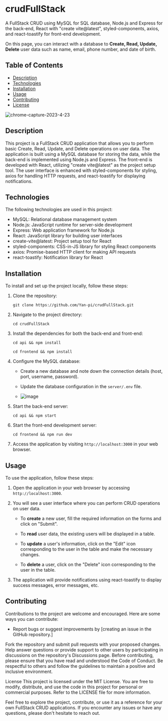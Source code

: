 # crudFullStack

A FullStack CRUD using MySQL for SQL database, Node.js and Express for the back-end, React with "create vite@latest", styled-components, axios, and react-toastify for front-end development.

On this page, you can interact with a database to **Create, Read, Update, Delete** user data such as name, email, phone number, and date of birth.

## Table of Contents

- [Description](#description)
- [Technologies](#technologies)
- [Installation](#installation)
- [Usage](#usage)
- [Contributing](#contributing)
- [License](#license)

![chrome-capture-2023-4-23](https://github.com/Yan-pi/crudFullStack/assets/102800044/7b835fc6-cb05-45f6-9396-5072c4936ab1)

## Description

This project is a FullStack CRUD application that allows you to perform basic Create, Read, Update, and Delete operations on user data. The application is built using a MySQL database for storing the data, while the back-end is implemented using Node.js and Express. The front-end is developed with React, utilizing "create vite@latest" as the project setup tool. The user interface is enhanced with styled-components for styling, axios for handling HTTP requests, and react-toastify for displaying notifications.

## Technologies

The following technologies are used in this project:

- MySQL: Relational database management system
- Node.js: JavaScript runtime for server-side development
- Express: Web application framework for Node.js
- React: JavaScript library for building user interfaces
- create-vite@latest: Project setup tool for React
- styled-components: CSS-in-JS library for styling React components
- axios: Promise-based HTTP client for making API requests
- react-toastify: Notification library for React

## Installation

To install and set up the project locally, follow these steps:

1. Clone the repository:

   ```shell
   git clone https://github.com/Yan-pi/crudFullStack.git
   ```

2. Navigate to the project directory:

   ```shell
   cd crudFullStack
   ```

3. Install the dependencies for both the back-end and front-end:

   ```shell
   cd api && npm install
   ```

   ```shell
   cd frontend && npm install
   ```

4. Configure the MySQL database:

   - Create a new database and note down the connection details (host, port, username, password).

   - Update the database configuration in the `server/.env` file.
   - ![image](https://github.com/Yan-pi/crudFullStack/assets/102800044/c5102324-3670-4724-b171-3d118219da99)


5. Start the back-end server:

   ```shell
   cd api && npm start
   ```

6. Start the front-end development server:

   ```shell
   cd frontend && npm run dev
   ```

7. Access the application by visiting `http://localhost:3000` in your web browser.

## Usage

To use the application, follow these steps:

1. Open the application in your web browser by accessing `http://localhost:3000`.

2. You will see a user interface where you can perform CRUD operations on user data.

   - To **create** a new user, fill the required information on the forms and click on "Submit".

   - To **read** user data, the existing users will be displayed in a table. 

   - To **update** a user's information, click on the "Edit" icon corresponding to the user in the table and make the necessary changes.

   - To **delete** a user, click on the "Delete" icon corresponding to the user in the table.

3. The application will provide notifications using react-toastify to display success messages, error messages, etc.

## Contributing

Contributions to the project are welcome and encouraged. Here are some ways you can contribute:

- Report bugs or suggest improvements by [creating an issue in the GitHub repository.]

Fork the repository and submit pull requests with your proposed changes.
Help answer questions or provide support to other users by participating in discussions on the repository's Discussions page.
Before contributing, please ensure that you have read and understood the Code of Conduct. Be respectful to others and follow the guidelines to maintain a positive and inclusive environment.

License
This project is licensed under the MIT License. You are free to modify, distribute, and use the code in this project for personal or commercial purposes. Refer to the LICENSE file for more information.

Feel free to explore the project, contribute, or use it as a reference for your own FullStack CRUD applications. If you encounter any issues or have any questions, please don't hesitate to reach out.
